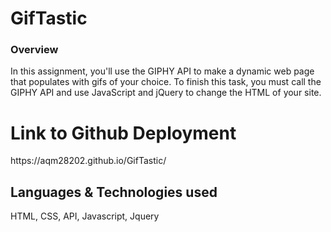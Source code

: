 # GifTastic
<h3>Overview</h3>

<p>In this assignment, you'll use the GIPHY API to make a dynamic web page that populates with gifs of your choice. To finish this task, you must call the GIPHY API and use JavaScript and jQuery to change the HTML of your site.</p>

<p> <h1> Link to Github Deployment</h1>
 https://aqm28202.github.io/GifTastic/
<br>
</p>

<h2>Languages & Technologies used</h2>
HTML, CSS, API, Javascript, Jquery

